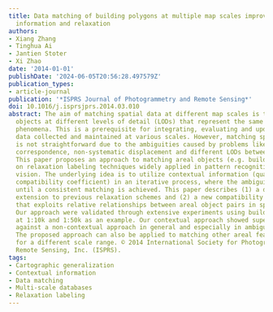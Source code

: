 ```yaml
---
title: Data matching of building polygons at multiple map scales improved by contextual
  information and relaxation
authors:
- Xiang Zhang
- Tinghua Ai
- Jantien Stoter
- Xi Zhao
date: '2014-01-01'
publishDate: '2024-06-05T20:56:28.497579Z'
publication_types:
- article-journal
publication: '*ISPRS Journal of Photogrammetry and Remote Sensing*'
doi: 10.1016/j.isprsjprs.2014.03.010
abstract: The aim of matching spatial data at different map scales is to find corresponding
  objects at different levels of detail (LODs) that represent the same real-world
  phenomena. This is a prerequisite for integrating, evaluating and updating spatial
  data collected and maintained at various scales. However, matching spatial data
  is not straightforward due to the ambiguities caused by problems like many-to-many
  correspondence, non-systematic displacement and different LODs between data sets.
  This paper proposes an approach to matching areal objects (e.g. buildings) based
  on relaxation labeling techniques widely applied in pattern recognition and computer
  vision. The underlying idea is to utilize contextual information (quantified by
  compatibility coefficient) in an iterative process, where the ambiguities are reduced
  until a consistent matching is achieved. This paper describes (1) a domain-specific
  extension to previous relaxation schemes and (2) a new compatibility coefficient
  that exploits relative relationships between areal object pairs in spatial data.
  Our approach were validated through extensive experiments using building data sets
  at 1:10k and 1:50k as an example. Our contextual approach showed superior performance
  against a non-contextual approach in general and especially in ambiguous situations.
  The proposed approach can also be applied to matching other areal features and/or
  for a different scale range. © 2014 International Society for Photogrammetry and
  Remote Sensing, Inc. (ISPRS).
tags:
- Cartographic generalization
- Contextual information
- Data matching
- Multi-scale databases
- Relaxation labeling
---
```

